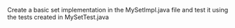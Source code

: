 Create a basic set implementation in the MySetImpl.java file and test it using the tests created in MySetTest.java
